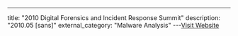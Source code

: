 ---
title: "2010 Digital Forensics and Incident Response Summit"
description: "2010.05 [sans]"
external_category: "Malware Analysis"
---[Visit Website](https://isc.sans.edu/forums/diary/2010+Digital+Forensics+and+Incident+Response+Summit/8830/)

